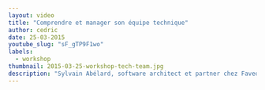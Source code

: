 ```yaml
---
layout: video
title: "Comprendre et manager son équipe technique"
author: cedric
date: 25-03-2015
youtube_slug: "sF_gTP9F1wo"
labels:
  - workshop
thumbnail: 2015-03-25-workshop-tech-team.jpg
description: "Sylvain Abélard, software architect et partner chez Faveod vous plonge au milieu de situations complexes qu'il vous faudra comprendre et intégrer avant de reprendre le cap de la création de valeur pour vous et vos clients."
---
```

